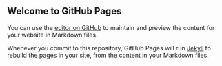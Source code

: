 ## Welcome to GitHub Pages

You can use the [editor on GitHub](https://github.com/quetuan/yu.github.io/STM32/CANOpen) to maintain and preview the content for your website in Markdown files.

Whenever you commit to this repository, GitHub Pages will run [Jekyll](https://jekyllrb.com/) to rebuild the pages in your site, from the content in your Markdown files.
